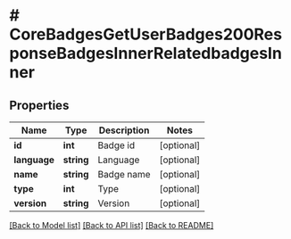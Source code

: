 # # CoreBadgesGetUserBadges200ResponseBadgesInnerRelatedbadgesInner

## Properties

Name | Type | Description | Notes
------------ | ------------- | ------------- | -------------
**id** | **int** | Badge id | [optional]
**language** | **string** | Language | [optional]
**name** | **string** | Badge name | [optional]
**type** | **int** | Type | [optional]
**version** | **string** | Version | [optional]

[[Back to Model list]](../../README.md#models) [[Back to API list]](../../README.md#endpoints) [[Back to README]](../../README.md)
